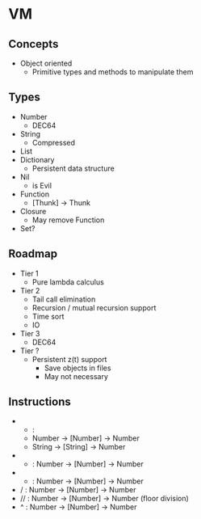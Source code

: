 # VM

## Concepts

- Object oriented
  - Primitive types and methods to manipulate them

## Types

- Number
  - DEC64
- String
  - Compressed
- List
- Dictionary
  - Persistent data structure
- Nil
  - is Evil
- Function
  - [Thunk] -> Thunk
- Closure
  - May remove Function
- Set?

## Roadmap

- Tier 1
  - Pure lambda calculus
- Tier 2
  - Tail call elimination
  - Recursion / mutual recursion support
  - Time sort
  - IO
- Tier 3
  - DEC64
- Tier ?
  - Persistent z(t) support
    - Save objects in files
    - May not necessary

## Instructions

- + :
  - Number -> [Number] -> Number
  - String -> [String] -> Number
- - : Number -> [Number] -> Number
- * : Number -> [Number] -> Number
- / : Number -> [Number] -> Number
- // : Number -> [Number] -> Number (floor division)
- ^ : Number -> [Number] -> Number
